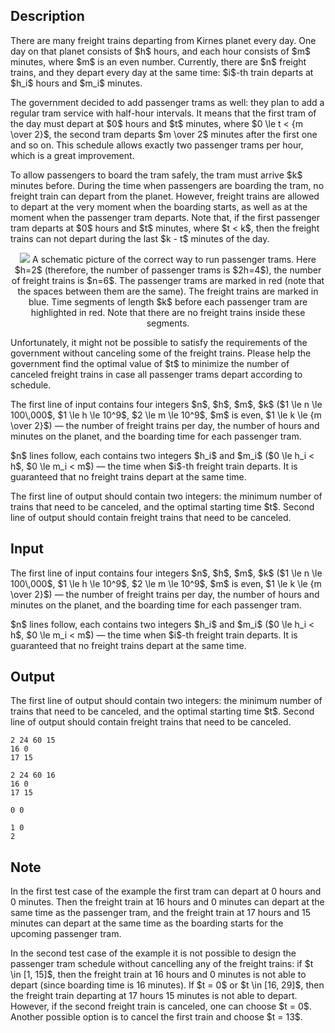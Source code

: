 ## Description

<div><p>There are many freight trains departing from Kirnes planet every day. One day on that planet consists of $h$ hours, and each hour consists of $m$ minutes, where $m$ is an even number. Currently, there are $n$ freight trains, and they depart every day at the same time: $i$-th train departs at $h_i$ hours and $m_i$ minutes.</p><p>The government decided to add passenger trams as well: they plan to add a regular tram service with half-hour intervals. It means that the first tram of the day must depart at $0$ hours and $t$ minutes, where $0 \le t &lt; {m \over 2}$, the second tram departs $m \over 2$ minutes after the first one and so on. This schedule allows exactly two passenger trams per hour, which is a great improvement.</p><p>To allow passengers to board the tram safely, the tram must arrive $k$ minutes before. During the time when passengers are boarding the tram, no freight train can depart from the planet. However, freight trains are allowed to depart at the very moment when the boarding starts, as well as at the moment when the passenger tram departs. Note that, if the first passenger tram departs at $0$ hours and $t$ minutes, where $t &lt; k$, then the freight trains can not depart during the last $k - t$ minutes of the day.</p><center> <img class="tex-graphics" src="file://TaMJMS49.png" style="max-width: 100.0%;max-height: 100.0%;">   <span class="tex-font-size-small">A schematic picture of the correct way to run passenger trams. Here $h=2$ (therefore, the number of passenger trams is $2h=4$), the number of freight trains is $n=6$. The passenger trams are marked in red (note that the spaces between them are the same). The freight trains are marked in blue. Time segments of length $k$ before each passenger tram are highlighted in red. Note that there are no freight trains inside these segments.</span> </center><p>Unfortunately, it might not be possible to satisfy the requirements of the government without canceling some of the freight trains. Please help the government find the optimal value of $t$ to minimize the number of canceled freight trains in case all passenger trams depart according to schedule.</p></div><div class="input-specification"><p>The first line of input contains four integers $n$, $h$, $m$, $k$ ($1 \le n \le 100\,000$, $1 \le h \le 10^9$, $2 \le m \le 10^9$, $m$ is even, $1 \le k \le {m \over 2}$)&nbsp;— the number of freight trains per day, the number of hours and minutes on the planet, and the boarding time for each passenger tram.</p><p>$n$ lines follow, each contains two integers $h_i$ and $m_i$ ($0 \le h_i &lt; h$, $0 \le m_i &lt; m$)&nbsp;— the time when $i$-th freight train departs. It is guaranteed that no freight trains depart at the same time.</p></div><div class="output-specification"><p>The first line of output should contain two integers: the minimum number of trains that need to be canceled, and the optimal starting time $t$. Second line of output should contain freight trains that need to be canceled.</p></div>

## Input

<p>The first line of input contains four integers $n$, $h$, $m$, $k$ ($1 \le n \le 100\,000$, $1 \le h \le 10^9$, $2 \le m \le 10^9$, $m$ is even, $1 \le k \le {m \over 2}$)&nbsp;— the number of freight trains per day, the number of hours and minutes on the planet, and the boarding time for each passenger tram.</p><p>$n$ lines follow, each contains two integers $h_i$ and $m_i$ ($0 \le h_i &lt; h$, $0 \le m_i &lt; m$)&nbsp;— the time when $i$-th freight train departs. It is guaranteed that no freight trains depart at the same time.</p>

## Output

<p>The first line of output should contain two integers: the minimum number of trains that need to be canceled, and the optimal starting time $t$. Second line of output should contain freight trains that need to be canceled.</p>





```input1
2 24 60 15
16 0
17 15
```




```input2
2 24 60 16
16 0
17 15
```




```output1
0 0
```




```output2
1 0
2
```



## Note

<p>In the first test case of the example the first tram can depart at 0 hours and 0 minutes. Then the freight train at 16 hours and 0 minutes can depart at the same time as the passenger tram, and the freight train at 17 hours and 15 minutes can depart at the same time as the boarding starts for the upcoming passenger tram.</p><p>In the second test case of the example it is not possible to design the passenger tram schedule without cancelling any of the freight trains: if $t \in [1, 15]$, then the freight train at 16 hours and 0 minutes is not able to depart (since boarding time is 16 minutes). If $t = 0$ or $t \in [16, 29]$, then the freight train departing at 17 hours 15 minutes is not able to depart. However, if the second freight train is canceled, one can choose $t = 0$. Another possible option is to cancel the first train and choose $t = 13$.</p>
